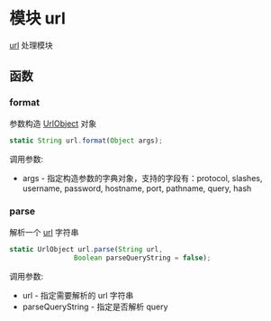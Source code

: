 # 模块 url
[url](/docs/manual/module/ifs/url.md.html) 处理模块

## 函数
        
### format
参数构造 [UrlObject](/docs/manual/object/ifs/urlobject.md.html) 对象
```JavaScript
static String url.format(Object args);
```

调用参数:
* args - 指定构造参数的字典对象，支持的字段有：protocol, slashes, username, password, hostname, port, pathname, query, hash

### parse
解析一个 [url](/docs/manual/module/ifs/url.md.html) 字符串
```JavaScript
static UrlObject url.parse(String url,
                Boolean parseQueryString = false);
```

调用参数:
* url - 指定需要解析的 url 字符串
* parseQueryString - 指定是否解析 query

